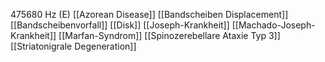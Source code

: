475680 Hz (E)
[[Azorean Disease]]
[[Bandscheiben Displacement]]
[[Bandscheibenvorfall]]
[[Disk]]
[[Joseph-Krankheit]]
[[Machado-Joseph-Krankheit]]
[[Marfan-Syndrom]]
[[Spinozerebellare Ataxie Typ 3]]
[[Striatonigrale Degeneration]]